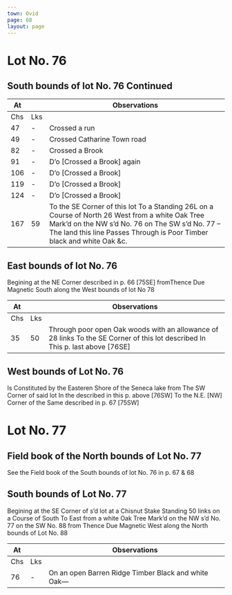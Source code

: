 ```yaml
---
town: Ovid
page: 68
layout: page
---
```


# Lot No. 76

## South bounds of lot No. 76 Continued

| At |    | Observations |
| -- | -- | ------------ |
| Chs | Lks | |
47 | - | Crossed a run
49 | - | Crossed Catharine Town road
82 | - | Crossed a Brook
91 | - | D’o [Crossed a Brook] again
106 | - | D’o [Crossed a Brook]
119 | - | D’o [Crossed a Brook]
124 | - | D’o [Crossed a Brook]
167 | 59 | To the SE Corner of this lot To a Standing 26L on a Course of North 26 West from a white Oak Tree Mark’d on the NW s’d No. 76 on The SW  s’d No. 77 – The land this line Passes Through is Poor Timber black and white Oak &c.

## East bounds of lot No. 76
Begining at the NE Corner described in p. 66 [75SE] fromThence Due Magnetic South along the West bounds of lot No 78

| At |    | Observations |
| -- | -- | ------------ |
| Chs | Lks | |
35 | 50 | Through poor open Oak woods with an allowance of 28 links To the SE Corner of this lot described In This p. last above [76SE]

## West bounds of Lot No. 76
Is Constituted by the Easteren Shore of the Seneca lake from The SW Corner of said lot In the described in this p. above [76SW] To the N.E. [NW] Corner of the Same described in p. 67 [75SW]

# Lot No. 77 

## Field book of the North bounds of Lot No. 77
See the Field book of the South bounds of lot No. 76 in p. 67 & 68

## South bounds of Lot No. 77
Begining at the SE Corner of s’d lot at a Chisnut Stake Standing 50 links on a Course of South To East from a white Oak Tree Mark’d on the NW s’d No. 77 on the SW No. 88 from Thence Due Magnetic West  along the North bounds of Lot No. 88

| At |    | Observations |
| -- | -- | ------------ |
| Chs | Lks | |
76 | - | On an open Barren Ridge Timber Black and white Oak—
